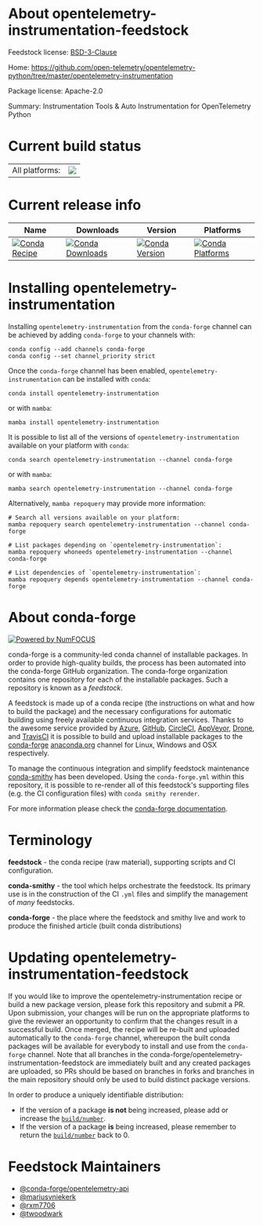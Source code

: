 About opentelemetry-instrumentation-feedstock
=============================================

Feedstock license: [BSD-3-Clause](https://github.com/conda-forge/opentelemetry-instrumentation-feedstock/blob/main/LICENSE.txt)

Home: https://github.com/open-telemetry/opentelemetry-python/tree/master/opentelemetry-instrumentation

Package license: Apache-2.0

Summary: Instrumentation Tools & Auto Instrumentation for OpenTelemetry Python

Current build status
====================


<table><tr><td>All platforms:</td>
    <td>
      <a href="https://dev.azure.com/conda-forge/feedstock-builds/_build/latest?definitionId=11898&branchName=main">
        <img src="https://dev.azure.com/conda-forge/feedstock-builds/_apis/build/status/opentelemetry-instrumentation-feedstock?branchName=main">
      </a>
    </td>
  </tr>
</table>

Current release info
====================

| Name | Downloads | Version | Platforms |
| --- | --- | --- | --- |
| [![Conda Recipe](https://img.shields.io/badge/recipe-opentelemetry--instrumentation-green.svg)](https://anaconda.org/conda-forge/opentelemetry-instrumentation) | [![Conda Downloads](https://img.shields.io/conda/dn/conda-forge/opentelemetry-instrumentation.svg)](https://anaconda.org/conda-forge/opentelemetry-instrumentation) | [![Conda Version](https://img.shields.io/conda/vn/conda-forge/opentelemetry-instrumentation.svg)](https://anaconda.org/conda-forge/opentelemetry-instrumentation) | [![Conda Platforms](https://img.shields.io/conda/pn/conda-forge/opentelemetry-instrumentation.svg)](https://anaconda.org/conda-forge/opentelemetry-instrumentation) |

Installing opentelemetry-instrumentation
========================================

Installing `opentelemetry-instrumentation` from the `conda-forge` channel can be achieved by adding `conda-forge` to your channels with:

```
conda config --add channels conda-forge
conda config --set channel_priority strict
```

Once the `conda-forge` channel has been enabled, `opentelemetry-instrumentation` can be installed with `conda`:

```
conda install opentelemetry-instrumentation
```

or with `mamba`:

```
mamba install opentelemetry-instrumentation
```

It is possible to list all of the versions of `opentelemetry-instrumentation` available on your platform with `conda`:

```
conda search opentelemetry-instrumentation --channel conda-forge
```

or with `mamba`:

```
mamba search opentelemetry-instrumentation --channel conda-forge
```

Alternatively, `mamba repoquery` may provide more information:

```
# Search all versions available on your platform:
mamba repoquery search opentelemetry-instrumentation --channel conda-forge

# List packages depending on `opentelemetry-instrumentation`:
mamba repoquery whoneeds opentelemetry-instrumentation --channel conda-forge

# List dependencies of `opentelemetry-instrumentation`:
mamba repoquery depends opentelemetry-instrumentation --channel conda-forge
```


About conda-forge
=================

[![Powered by
NumFOCUS](https://img.shields.io/badge/powered%20by-NumFOCUS-orange.svg?style=flat&colorA=E1523D&colorB=007D8A)](https://numfocus.org)

conda-forge is a community-led conda channel of installable packages.
In order to provide high-quality builds, the process has been automated into the
conda-forge GitHub organization. The conda-forge organization contains one repository
for each of the installable packages. Such a repository is known as a *feedstock*.

A feedstock is made up of a conda recipe (the instructions on what and how to build
the package) and the necessary configurations for automatic building using freely
available continuous integration services. Thanks to the awesome service provided by
[Azure](https://azure.microsoft.com/en-us/services/devops/), [GitHub](https://github.com/),
[CircleCI](https://circleci.com/), [AppVeyor](https://www.appveyor.com/),
[Drone](https://cloud.drone.io/welcome), and [TravisCI](https://travis-ci.com/)
it is possible to build and upload installable packages to the
[conda-forge](https://anaconda.org/conda-forge) [anaconda.org](https://anaconda.org/)
channel for Linux, Windows and OSX respectively.

To manage the continuous integration and simplify feedstock maintenance
[conda-smithy](https://github.com/conda-forge/conda-smithy) has been developed.
Using the ``conda-forge.yml`` within this repository, it is possible to re-render all of
this feedstock's supporting files (e.g. the CI configuration files) with ``conda smithy rerender``.

For more information please check the [conda-forge documentation](https://conda-forge.org/docs/).

Terminology
===========

**feedstock** - the conda recipe (raw material), supporting scripts and CI configuration.

**conda-smithy** - the tool which helps orchestrate the feedstock.
                   Its primary use is in the construction of the CI ``.yml`` files
                   and simplify the management of *many* feedstocks.

**conda-forge** - the place where the feedstock and smithy live and work to
                  produce the finished article (built conda distributions)


Updating opentelemetry-instrumentation-feedstock
================================================

If you would like to improve the opentelemetry-instrumentation recipe or build a new
package version, please fork this repository and submit a PR. Upon submission,
your changes will be run on the appropriate platforms to give the reviewer an
opportunity to confirm that the changes result in a successful build. Once
merged, the recipe will be re-built and uploaded automatically to the
`conda-forge` channel, whereupon the built conda packages will be available for
everybody to install and use from the `conda-forge` channel.
Note that all branches in the conda-forge/opentelemetry-instrumentation-feedstock are
immediately built and any created packages are uploaded, so PRs should be based
on branches in forks and branches in the main repository should only be used to
build distinct package versions.

In order to produce a uniquely identifiable distribution:
 * If the version of a package **is not** being increased, please add or increase
   the [``build/number``](https://docs.conda.io/projects/conda-build/en/latest/resources/define-metadata.html#build-number-and-string).
 * If the version of a package **is** being increased, please remember to return
   the [``build/number``](https://docs.conda.io/projects/conda-build/en/latest/resources/define-metadata.html#build-number-and-string)
   back to 0.

Feedstock Maintainers
=====================

* [@conda-forge/opentelemetry-api](https://github.com/conda-forge/opentelemetry-api/)
* [@mariusvniekerk](https://github.com/mariusvniekerk/)
* [@rxm7706](https://github.com/rxm7706/)
* [@twoodwark](https://github.com/twoodwark/)


<!-- dummy commit to enable rerendering -->

